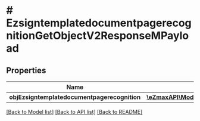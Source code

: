 # # EzsigntemplatedocumentpagerecognitionGetObjectV2ResponseMPayload

## Properties

Name | Type | Description | Notes
------------ | ------------- | ------------- | -------------
**objEzsigntemplatedocumentpagerecognition** | [**\eZmaxAPI\Model\EzsigntemplatedocumentpagerecognitionResponseCompound**](EzsigntemplatedocumentpagerecognitionResponseCompound.md) |  |

[[Back to Model list]](../../README.md#models) [[Back to API list]](../../README.md#endpoints) [[Back to README]](../../README.md)
